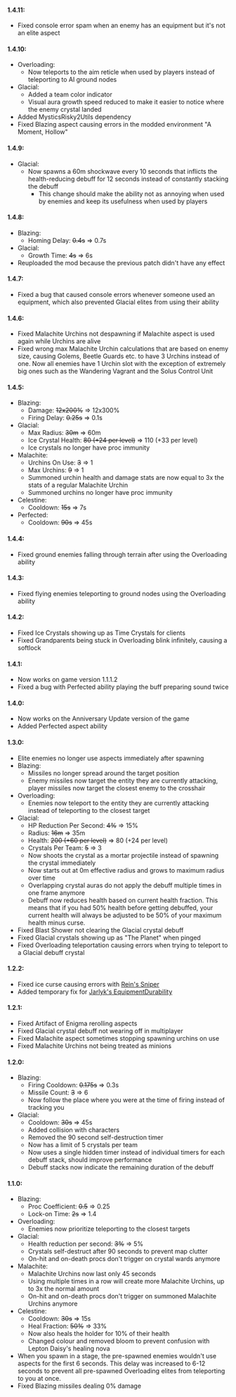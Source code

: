 ﻿#### 1.4.11:
* Fixed console error spam when an enemy has an equipment but it's not an elite aspect
#### 1.4.10:
* Overloading:
    * Now teleports to the aim reticle when used by players instead of teleporting to AI ground nodes
* Glacial:
    * Added a team color indicator
    * Visual aura growth speed reduced to make it easier to notice where the enemy crystal landed
* Added MysticsRisky2Utils dependency
* Fixed Blazing aspect causing errors in the modded environment "A Moment, Hollow"
#### 1.4.9:
* Glacial:
	* Now spawns a 60m shockwave every 10 seconds that inflicts the health-reducing debuff for 12 seconds instead of constantly stacking the debuff
		* This change should make the ability not as annoying when used by enemies and keep its usefulness when used by players
#### 1.4.8:
* Blazing:
	* Homing Delay: ~~0.4s~~ ⇒ 0.7s
* Glacial:
	* Growth Time: ~~4s~~ ⇒ 6s
* Reuploaded the mod because the previous patch didn't have any effect
#### 1.4.7:
* Fixed a bug that caused console errors whenever someone used an equipment, which also prevented Glacial elites from using their ability
#### 1.4.6:
* Fixed Malachite Urchins not despawning if Malachite aspect is used again while Urchins are alive
* Fixed wrong max Malachite Urchin calculations that are based on enemy size, causing Golems, Beetle Guards etc. to have 3 Urchins instead of one. Now all enemies have 1 Urchin slot with the exception of extremely big ones such as the Wandering Vagrant and the Solus Control Unit
#### 1.4.5:
* Blazing:
    * Damage: ~~12x200%~~ ⇒ 12x300%
    * Firing Delay: ~~0.25s~~ ⇒ 0.1s
* Glacial:
    * Max Radius: ~~30m~~ ⇒ 60m
    * Ice Crystal Health: ~~80 (+24 per level)~~ ⇒ 110 (+33 per level)
    * Ice crystals no longer have proc immunity
* Malachite:
    * Urchins On Use: ~~3~~ ⇒ 1
    * Max Urchins: ~~9~~ ⇒ 1
    * Summoned urchin health and damage stats are now equal to 3x the stats of a regular Malachite Urchin
    * Summoned urchins no longer have proc immunity
* Celestine:
    * Cooldown: ~~15s~~ ⇒ 7s
* Perfected:
    * Cooldown: ~~90s~~ ⇒ 45s
#### 1.4.4:
* Fixed ground enemies falling through terrain after using the Overloading ability
#### 1.4.3:
* Fixed flying enemies teleporting to ground nodes using the Overloading ability
#### 1.4.2:
* Fixed Ice Crystals showing up as Time Crystals for clients
* Fixed Grandparents being stuck in Overloading blink infinitely, causing a softlock
#### 1.4.1:
* Now works on game version 1.1.1.2
* Fixed a bug with Perfected ability playing the buff preparing sound twice
#### 1.4.0:
* Now works on the Anniversary Update version of the game
* Added Perfected aspect ability
#### 1.3.0:
* Elite enemies no longer use aspects immediately after spawning
* Blazing:
    * Missiles no longer spread around the target position
    * Enemy missiles now target the entity they are currently attacking, player missiles now target the closest enemy to the crosshair
* Overloading:
    * Enemies now teleport to the entity they are currently attacking instead of teleporting to the closest target
* Glacial:
    * HP Reduction Per Second: ~~4%~~ ⇒ 15%
    * Radius: ~~16m~~ ⇒ 35m
    * Health: ~~200 (+60 per level)~~ ⇒ 80 (+24 per level)
    * Crystals Per Team: ~~5~~ ⇒ 3
    * Now shoots the crystal as a mortar projectile instead of spawning the crystal immediately
    * Now starts out at 0m effective radius and grows to maximum radius over time
    * Overlapping crystal auras do not apply the debuff multiple times in one frame anymore
    * Debuff now reduces health based on current health fraction. This means that if you had 50% health before getting debuffed, your current health will always be adjusted to be 50% of your maximum health minus curse.
* Fixed Blast Shower not clearing the Glacial crystal debuff
* Fixed Glacial crystals showing up as "The Planet" when pinged
* Fixed Overloading teleportation causing errors when trying to teleport to a Glacial debuff crystal
#### 1.2.2:
* Fixed ice curse causing errors with [Rein's Sniper](https://thunderstore.io/package/Rein/Sniper/)
* Added temporary fix for [Jarlyk's EquipmentDurability](https://thunderstore.io/package/Jarlyk/EquipmentDurability/)
#### 1.2.1:
* Fixed Artifact of Enigma rerolling aspects
* Fixed Glacial crystal debuff not wearing off in multiplayer
* Fixed Malachite aspect sometimes stopping spawning urchins on use
* Fixed Malachite Urchins not being treated as minions
#### 1.2.0:
* Blazing:
    * Firing Cooldown: ~~0.175s~~ ⇒ 0.3s
    * Missile Count: ~~3~~ ⇒ 6
    * Now follow the place where you were at the time of firing instead of tracking you
* Glacial:
    * Cooldown: ~~30s~~ ⇒ 45s
    * Added collision with characters
    * Removed the 90 second self-destruction timer
    * Now has a limit of 5 crystals per team
    * Now uses a single hidden timer instead of individual timers for each debuff stack, should improve performance
    * Debuff stacks now indicate the remaining duration of the debuff
#### 1.1.0:
* Blazing:
    * Proc Coefficient: ~~0.5~~ ⇒ 0.25
    * Lock-on Time: ~~2s~~ ⇒ 1.4
* Overloading:
    * Enemies now prioritize teleporting to the closest targets
* Glacial:
    * Health reduction per second: ~~3%~~ ⇒ 5%
    * Crystals self-destruct after 90 seconds to prevent map clutter
    * On-hit and on-death procs don't trigger on crystal wards anymore
* Malachite:
    * Malachite Urchins now last only 45 seconds
    * Using multiple times in a row will create more Malachite Urchins, up to 3x the normal amount
    * On-hit and on-death procs don't trigger on summoned Malachite Urchins anymore
* Celestine:
    * Cooldown: ~~30s~~ ⇒ 15s
    * Heal Fraction: ~~50%~~ ⇒ 33%
    * Now also heals the holder for 10% of their health
    * Changed colour and removed bloom to prevent confusion with Lepton Daisy's healing nova
* When you spawn in a stage, the pre-spawned enemies wouldn't use aspects for the first 6 seconds. This delay was increased to 6-12 seconds to prevent all pre-spawned Overloading elites from teleporting to you at once.
* Fixed Blazing missiles dealing 0% damage
